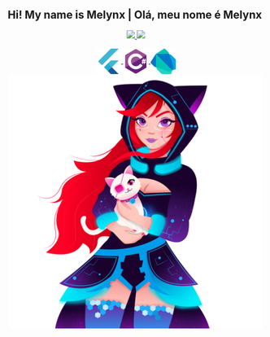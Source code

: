 ## Hi! My name is Melynx | Olá, meu nome é Melynx 

<div align="center">
  <a href="https://github.com/me-lynx">
  <img height="180em" src="https://github-readme-stats.vercel.app/api?username=me-lynx&show_icons=true&theme=dracula&include_all_commits=true&count_private=true"/>
  <img height="180em" src="https://github-readme-stats.vercel.app/api/top-langs/?username=me-lynx&layout=compact&langs_count=7&theme=dracula"/>
</div>
<div style="display: inline_block" align="center"><br>
  <img align="center" alt="Me-Flutter" height="50" width="50" src="https://raw.githubusercontent.com/devicons/devicon/master/icons/flutter/flutter-original.svg">
  <img align="center" alt="Me-Csharp" height="50" width="50" src="https://raw.githubusercontent.com/devicons/devicon/master/icons/csharp/csharp-original.svg">
    <img align="center" alt="Me-Dart" height="50" width="50" src="https://raw.githubusercontent.com/devicons/devicon/master/icons/dart/dart-original.svg">
</div>
  
  <div align="center">
    <img align="center" alt="Me-Csharp" height="500" width="500" src="https://raw.githubusercontent.com/me-lynx/me-lynx/main/img.png">
  </div>
  
  ##
